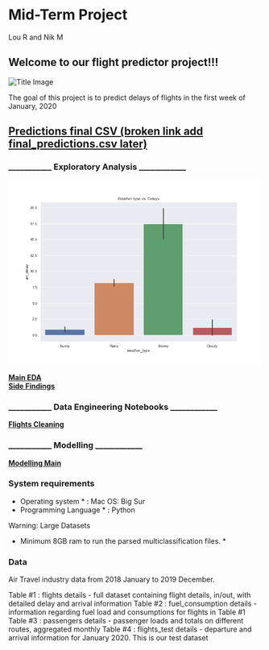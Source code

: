 # Mid-Term Project
Lou R and Nik M

## Welcome to our flight predictor project!!!

![Title Image](https://www.freepnglogos.com/uploads/plane-png/plane-png-flights-airlines-msp-airport-1.png)

The goal of this project is to predict delays of flights in the first week of January, 2020

## [Predictions final CSV (broken link add final_predictions.csv later)](final_predictions.csv)

### ___________ Exploratory Analysis ____________
![Weather Delays](https://github.com/bmskarate/LH_midterm_project/blob/main/charting/Weather_delay.png)


[**Main EDA**](https://github.com/bmskarate/LH_midterm_project/blob/main/exploratory_analysis.ipynb)  
[**Side Findings**](https://github.com/bmskarate/LH_midterm_project/blob/main/Exploratory_plotting.ipynb)  


### ___________ Data Engineering Notebooks ____________
  
  
[**Flights Cleaning**](https://github.com/bmskarate/LH_midterm_project/blob/main/flights_cleaning.ipynb)   


### ___________ Modelling ____________

[**Modelling Main**](https://github.com/bmskarate/LH_midterm_project/blob/main/modeling.ipynb)  
  

### System requirements
* Operating system * : Mac OS: Big Sur
* Programming Language * : Python

Warning: Large Datasets
* Minimum 8GB ram to run the parsed multiclassification files. *

### Data

Air Travel industry data from 2018 January to 2019 December.

Table #1 : flights
details - full dataset containing flight details, in/out, with detailed delay and arrival information
Table #2 : fuel_consumption
details - information regarding fuel load and consumptions for flights in Table #1
Table #3 : passengers
details - passenger loads and totals on different routes, aggregated monthly
Table #4 : flights_test
details - departure and arrival information for January 2020. This is our test dataset


